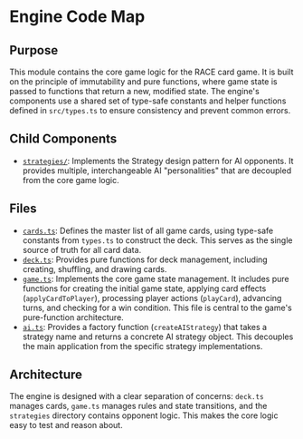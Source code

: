 # Engine Code Map

## Purpose

This module contains the core game logic for the RACE card game. It is built on the principle of immutability and pure functions, where game state is passed to functions that return a new, modified state. The engine's components use a shared set of type-safe constants and helper functions defined in `src/types.ts` to ensure consistency and prevent common errors.

## Child Components

- [`strategies/`](./strategies/codemap.md): Implements the Strategy design pattern for AI opponents. It provides multiple, interchangeable AI "personalities" that are decoupled from the core game logic.

## Files

- [`cards.ts`](../../../src/engine/cards.ts): Defines the master list of all game cards, using type-safe constants from `types.ts` to construct the deck. This serves as the single source of truth for all card data.
- [`deck.ts`](../../../src/engine/deck.ts): Provides pure functions for deck management, including creating, shuffling, and drawing cards.
- [`game.ts`](../../../src/engine/game.ts): Implements the core game state management. It includes pure functions for creating the initial game state, applying card effects (`applyCardToPlayer`), processing player actions (`playCard`), advancing turns, and checking for a win condition. This file is central to the game's pure-function architecture.
- [`ai.ts`](../../../src/engine/ai.ts): Provides a factory function (`createAIStrategy`) that takes a strategy name and returns a concrete AI strategy object. This decouples the main application from the specific strategy implementations.

## Architecture

The engine is designed with a clear separation of concerns: `deck.ts` manages cards, `game.ts` manages rules and state transitions, and the `strategies` directory contains opponent logic. This makes the core logic easy to test and reason about. 